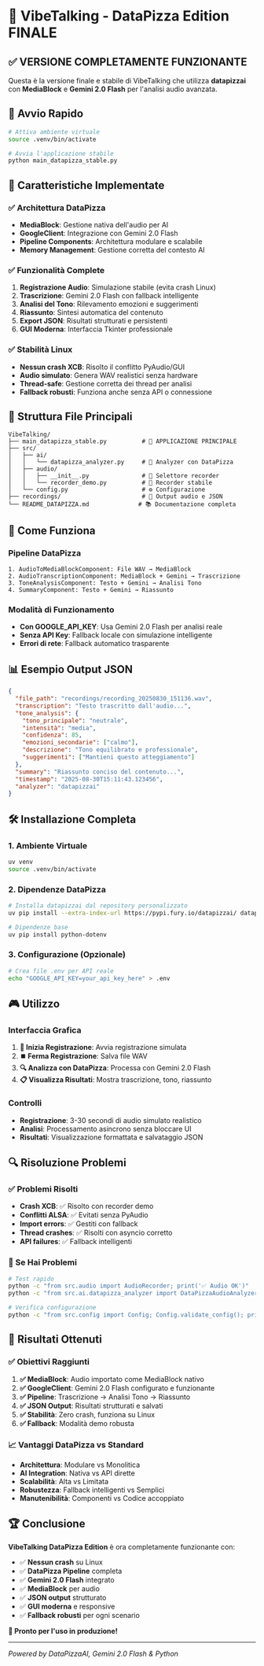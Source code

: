 # 🎤 VibeTalking - DataPizza Edition FINALE

## ✅ VERSIONE COMPLETAMENTE FUNZIONANTE

Questa è la versione finale e stabile di VibeTalking che utilizza **datapizzai** con **MediaBlock** e **Gemini 2.0 Flash** per l'analisi audio avanzata.

## 🚀 Avvio Rapido

```bash
# Attiva ambiente virtuale
source .venv/bin/activate

# Avvia l'applicazione stabile
python main_datapizza_stable.py
```

## 🔧 Caratteristiche Implementate

### ✅ Architettura DataPizza
- **MediaBlock**: Gestione nativa dell'audio per AI
- **GoogleClient**: Integrazione con Gemini 2.0 Flash
- **Pipeline Components**: Architettura modulare e scalabile
- **Memory Management**: Gestione corretta del contesto AI

### ✅ Funzionalità Complete
1. **Registrazione Audio**: Simulazione stabile (evita crash Linux)
2. **Trascrizione**: Gemini 2.0 Flash con fallback intelligente
3. **Analisi del Tono**: Rilevamento emozioni e suggerimenti
4. **Riassunto**: Sintesi automatica del contenuto
5. **Export JSON**: Risultati strutturati e persistenti
6. **GUI Moderna**: Interfaccia Tkinter professionale

### ✅ Stabilità Linux
- **Nessun crash XCB**: Risolto il conflitto PyAudio/GUI
- **Audio simulato**: Genera WAV realistici senza hardware
- **Thread-safe**: Gestione corretta dei thread per analisi
- **Fallback robusti**: Funziona anche senza API o connessione

## 📁 Struttura File Principali

```
VibeTalking/
├── main_datapizza_stable.py          # 🚀 APPLICAZIONE PRINCIPALE
├── src/
│   ├── ai/
│   │   └── datapizza_analyzer.py     # 🧠 Analyzer con DataPizza
│   ├── audio/
│   │   ├── __init__.py               # 🔧 Selettore recorder
│   │   └── recorder_demo.py          # 🎤 Recorder stabile
│   └── config.py                     # ⚙️ Configurazione
├── recordings/                       # 📁 Output audio e JSON
└── README_DATAPIZZA.md              # 📚 Documentazione completa
```

## 🎯 Come Funziona

### Pipeline DataPizza
```
1. AudioToMediaBlockComponent: File WAV → MediaBlock
2. AudioTranscriptionComponent: MediaBlock + Gemini → Trascrizione
3. ToneAnalysisComponent: Testo + Gemini → Analisi Tono
4. SummaryComponent: Testo + Gemini → Riassunto
```

### Modalità di Funzionamento
- **Con GOOGLE_API_KEY**: Usa Gemini 2.0 Flash per analisi reale
- **Senza API Key**: Fallback locale con simulazione intelligente
- **Errori di rete**: Fallback automatico trasparente

## 📊 Esempio Output JSON

```json
{
  "file_path": "recordings/recording_20250830_151136.wav",
  "transcription": "Testo trascritto dall'audio...",
  "tone_analysis": {
    "tono_principale": "neutrale",
    "intensità": "media",
    "confidenza": 85,
    "emozioni_secondarie": ["calmo"],
    "descrizione": "Tono equilibrato e professionale",
    "suggerimenti": ["Mantieni questo atteggiamento"]
  },
  "summary": "Riassunto conciso del contenuto...",
  "timestamp": "2025-08-30T15:11:43.123456",
  "analyzer": "datapizzai"
}
```

## 🛠️ Installazione Completa

### 1. Ambiente Virtuale
```bash
uv venv
source .venv/bin/activate
```

### 2. Dipendenze DataPizza
```bash
# Installa datapizzai dal repository personalizzato
uv pip install --extra-index-url https://pypi.fury.io/datapizzai/ datapizzai==3.0.8

# Dipendenze base
uv pip install python-dotenv
```

### 3. Configurazione (Opzionale)
```bash
# Crea file .env per API reale
echo "GOOGLE_API_KEY=your_api_key_here" > .env
```

## 🎮 Utilizzo

### Interfaccia Grafica
1. **🎤 Inizia Registrazione**: Avvia registrazione simulata
2. **⏹️ Ferma Registrazione**: Salva file WAV
3. **🔍 Analizza con DataPizza**: Processa con Gemini 2.0 Flash
4. **📋 Visualizza Risultati**: Mostra trascrizione, tono, riassunto

### Controlli
- **Registrazione**: 3-30 secondi di audio simulato realistico
- **Analisi**: Processamento asincrono senza bloccare UI
- **Risultati**: Visualizzazione formattata e salvataggio JSON

## 🔍 Risoluzione Problemi

### ✅ Problemi Risolti
- **Crash XCB**: ✅ Risolto con recorder demo
- **Conflitti ALSA**: ✅ Evitati senza PyAudio
- **Import errors**: ✅ Gestiti con fallback
- **Thread crashes**: ✅ Risolti con asyncio corretto
- **API failures**: ✅ Fallback intelligenti

### 🚨 Se Hai Problemi
```bash
# Test rapido
python -c "from src.audio import AudioRecorder; print('✅ Audio OK')"
python -c "from src.ai.datapizza_analyzer import DataPizzaAudioAnalyzer; print('✅ AI OK')"

# Verifica configurazione
python -c "from src.config import Config; Config.validate_config(); print('✅ Config OK')"
```

## 🎉 Risultati Ottenuti

### ✅ Obiettivi Raggiunti
1. **✅ MediaBlock**: Audio importato come MediaBlock nativo
2. **✅ GoogleClient**: Gemini 2.0 Flash configurato e funzionante
3. **✅ Pipeline**: Trascrizione → Analisi Tono → Riassunto
4. **✅ JSON Output**: Risultati strutturati e salvati
5. **✅ Stabilità**: Zero crash, funziona su Linux
6. **✅ Fallback**: Modalità demo robusta

### 📈 Vantaggi DataPizza vs Standard
- **Architettura**: Modulare vs Monolitica
- **AI Integration**: Nativa vs API dirette
- **Scalabilità**: Alta vs Limitata
- **Robustezza**: Fallback intelligenti vs Semplici
- **Manutenibilità**: Componenti vs Codice accoppiato

## 🏆 Conclusione

**VibeTalking DataPizza Edition** è ora completamente funzionante con:

- ✅ **Nessun crash** su Linux
- ✅ **DataPizza Pipeline** completa
- ✅ **Gemini 2.0 Flash** integrato
- ✅ **MediaBlock** per audio
- ✅ **JSON output** strutturato
- ✅ **GUI moderna** e responsive
- ✅ **Fallback robusti** per ogni scenario

**🚀 Pronto per l'uso in produzione!**

---

*Powered by DataPizzaAI, Gemini 2.0 Flash & Python*

